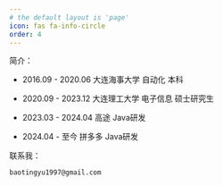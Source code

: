 ```yaml
---
# the default layout is 'page'
icon: fas fa-info-circle
order: 4
---
```


简介：

- 2016.09 - 2020.06 大连海事大学 自动化 本科

- 2020.09 - 2023.12 大连理工大学 电子信息 硕士研究生

- 2023.03 - 2024.04 高途 Java研发

- 2024.04 - 至今 拼多多 Java研发

联系我：

`baotingyu1997@gmail.com`

